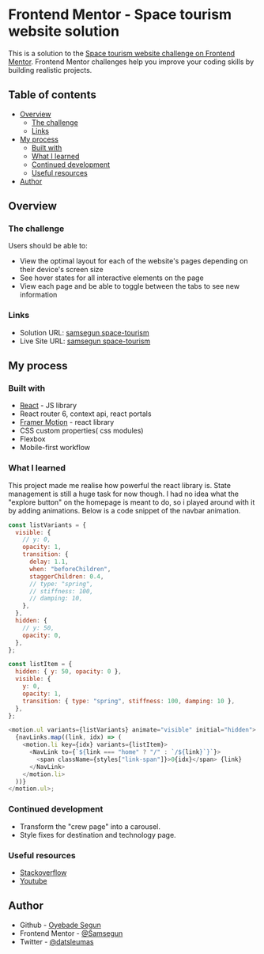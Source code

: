 # Frontend Mentor - Space tourism website solution

This is a solution to the [Space tourism website challenge on Frontend Mentor](https://www.frontendmentor.io/challenges/space-tourism-multipage-website-gRWj1URZ3). Frontend Mentor challenges help you improve your coding skills by building realistic projects.

## Table of contents

- [Overview](#overview)
  - [The challenge](#the-challenge)
  <!-- - [Screenshot](#screenshot) -->
  - [Links](#links)
- [My process](#my-process)
  - [Built with](#built-with)
  - [What I learned](#what-i-learned)
  - [Continued development](#continued-development)
  - [Useful resources](#useful-resources)
- [Author](#author)

## Overview

### The challenge

Users should be able to:

- View the optimal layout for each of the website's pages depending on their device's screen size
- See hover states for all interactive elements on the page
- View each page and be able to toggle between the tabs to see new information

<!-- ### Screenshot

![](./screenshot.jpg)

Add a screenshot of your solution. The easiest way to do this is to use Firefox to view your project, right-click the page and select "Take a Screenshot". You can choose either a full-height screenshot or a cropped one based on how long the page is. If it's very long, it might be best to crop it.

Alternatively, you can use a tool like [FireShot](https://getfireshot.com/) to take the screenshot. FireShot has a free option, so you don't need to purchase it.

Then crop/optimize/edit your image however you like, add it to your project, and update the file path in the image above. -->

### Links

- Solution URL: [samsegun space-tourism](https://github.com/Samsegun/space-tourism)
- Live Site URL: [samsegun space-tourism](https://samsegun-space-tourism.netlify.app)

## My process

### Built with

- [React](https://reactjs.org/) - JS library
- React router 6, context api, react portals
- [Framer Motion](https://www.framer.com/motion/) - react library
- CSS custom properties( css modules)
- Flexbox
- Mobile-first workflow

### What I learned

This project made me realise how powerful the react library is. State management is still a huge task for now though. I had no idea what the "explore button" on the homepage is meant to do, so i played around with it by adding animations. Below is a code snippet of the navbar animation.

```js
const listVariants = {
  visible: {
    // y: 0,
    opacity: 1,
    transition: {
      delay: 1.1,
      when: "beforeChildren",
      staggerChildren: 0.4,
      // type: "spring",
      // stiffness: 100,
      // damping: 10,
    },
  },
  hidden: {
    // y: 50,
    opacity: 0,
  },
};

const listItem = {
  hidden: { y: 50, opacity: 0 },
  visible: {
    y: 0,
    opacity: 1,
    transition: { type: "spring", stiffness: 100, damping: 10 },
  },
};

<motion.ul variants={listVariants} animate="visible" initial="hidden">
  {navLinks.map((link, idx) => (
    <motion.li key={idx} variants={listItem}>
      <NavLink to={`${link === "home" ? "/" : `/${link}`}`}>
        <span className={styles["link-span"]}>0{idx}</span> {link}
      </NavLink>
    </motion.li>
  ))}
</motion.ul>;
```

### Continued development

- Transform the "crew page" into a carousel.
- Style fixes for destination and technology page.

### Useful resources

- [Stackoverflow](https://stackoverflow.com/)
- [Youtube](https://www.youtube.com)

## Author

- Github - [Oyebade Segun](https://github.com/Samsegun)
- Frontend Mentor - [@Samsegun](https://www.frontendmentor.io/profile/Samsegun)
- Twitter - [@datsleumas](https://www.twitter.com/datsleumas)
